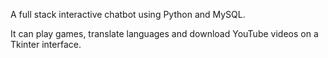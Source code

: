 A full stack interactive chatbot using Python and MySQL.

It can play games, translate languages and download YouTube videos on a Tkinter interface.
